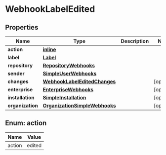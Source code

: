 
# WebhookLabelEdited

## Properties
Name | Type | Description | Notes
------------ | ------------- | ------------- | -------------
**action** | [**inline**](#Action) |  | 
**label** | [**Label**](Label.md) |  | 
**repository** | [**RepositoryWebhooks**](RepositoryWebhooks.md) |  | 
**sender** | [**SimpleUserWebhooks**](SimpleUserWebhooks.md) |  | 
**changes** | [**WebhookLabelEditedChanges**](WebhookLabelEditedChanges.md) |  |  [optional]
**enterprise** | [**EnterpriseWebhooks**](EnterpriseWebhooks.md) |  |  [optional]
**installation** | [**SimpleInstallation**](SimpleInstallation.md) |  |  [optional]
**organization** | [**OrganizationSimpleWebhooks**](OrganizationSimpleWebhooks.md) |  |  [optional]


<a id="Action"></a>
## Enum: action
Name | Value
---- | -----
action | edited



